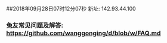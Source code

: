 ##2018年09月28日07时12分07秒 新址: 142.93.44.100
### 兔友常见问题及解答: https://github.com/wanggonging/d/blob/w/FAQ.md

